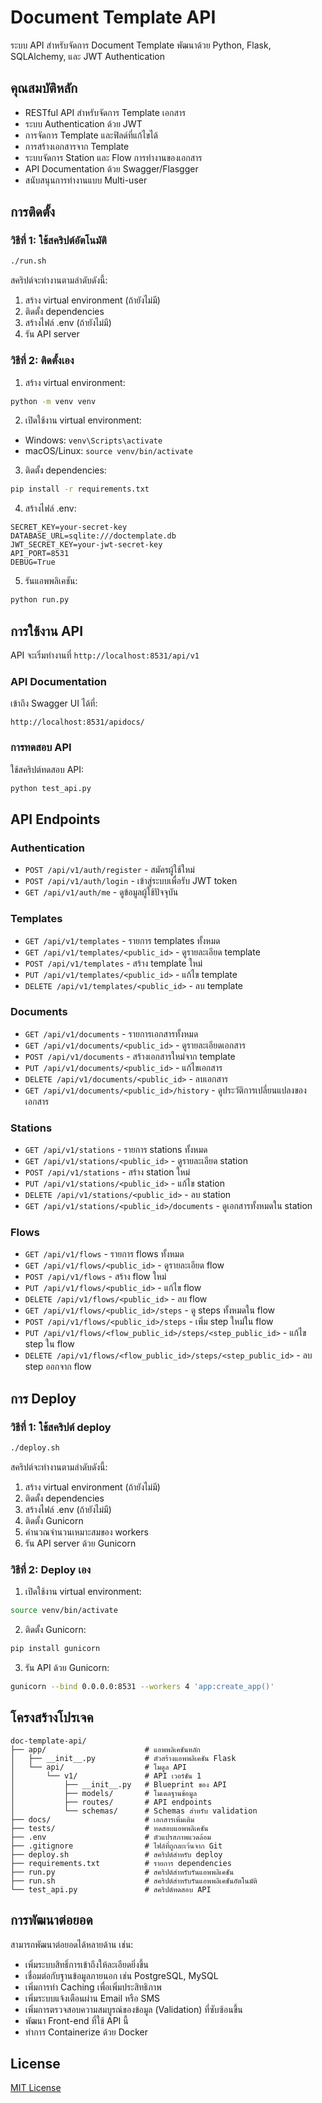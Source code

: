 # Document Template API

ระบบ API สำหรับจัดการ Document Template พัฒนาด้วย Python, Flask, SQLAlchemy, และ JWT Authentication

## คุณสมบัติหลัก

- RESTful API สำหรับจัดการ Template เอกสาร
- ระบบ Authentication ด้วย JWT
- การจัดการ Template และฟิลด์ที่แก้ไขได้
- การสร้างเอกสารจาก Template
- ระบบจัดการ Station และ Flow การทำงานของเอกสาร
- API Documentation ด้วย Swagger/Flasgger
- สนับสนุนการทำงานแบบ Multi-user

## การติดตั้ง

### วิธีที่ 1: ใช้สคริปต์อัตโนมัติ

```bash
./run.sh
```

สคริปต์จะทำงานตามลำดับดังนี้:
1. สร้าง virtual environment (ถ้ายังไม่มี)
2. ติดตั้ง dependencies
3. สร้างไฟล์ .env (ถ้ายังไม่มี)
4. รัน API server

### วิธีที่ 2: ติดตั้งเอง

1. สร้าง virtual environment:
```bash
python -m venv venv
```

2. เปิดใช้งาน virtual environment:
- Windows: `venv\Scripts\activate`
- macOS/Linux: `source venv/bin/activate`

3. ติดตั้ง dependencies:
```bash
pip install -r requirements.txt
```

4. สร้างไฟล์ .env:
```
SECRET_KEY=your-secret-key
DATABASE_URL=sqlite:///doctemplate.db
JWT_SECRET_KEY=your-jwt-secret-key
API_PORT=8531
DEBUG=True
```

5. รันแอพพลิเคชัน:
```bash
python run.py
```

## การใช้งาน API

API จะเริ่มทำงานที่ `http://localhost:8531/api/v1`

### API Documentation

เข้าถึง Swagger UI ได้ที่:
```
http://localhost:8531/apidocs/
```

### การทดสอบ API

ใช้สคริปต์ทดสอบ API:
```bash
python test_api.py
```

## API Endpoints

### Authentication
- `POST /api/v1/auth/register` - สมัครผู้ใช้ใหม่
- `POST /api/v1/auth/login` - เข้าสู่ระบบเพื่อรับ JWT token
- `GET /api/v1/auth/me` - ดูข้อมูลผู้ใช้ปัจจุบัน

### Templates
- `GET /api/v1/templates` - รายการ templates ทั้งหมด
- `GET /api/v1/templates/<public_id>` - ดูรายละเอียด template
- `POST /api/v1/templates` - สร้าง template ใหม่
- `PUT /api/v1/templates/<public_id>` - แก้ไข template
- `DELETE /api/v1/templates/<public_id>` - ลบ template

### Documents
- `GET /api/v1/documents` - รายการเอกสารทั้งหมด
- `GET /api/v1/documents/<public_id>` - ดูรายละเอียดเอกสาร
- `POST /api/v1/documents` - สร้างเอกสารใหม่จาก template
- `PUT /api/v1/documents/<public_id>` - แก้ไขเอกสาร
- `DELETE /api/v1/documents/<public_id>` - ลบเอกสาร
- `GET /api/v1/documents/<public_id>/history` - ดูประวัติการเปลี่ยนแปลงของเอกสาร

### Stations
- `GET /api/v1/stations` - รายการ stations ทั้งหมด
- `GET /api/v1/stations/<public_id>` - ดูรายละเอียด station
- `POST /api/v1/stations` - สร้าง station ใหม่
- `PUT /api/v1/stations/<public_id>` - แก้ไข station
- `DELETE /api/v1/stations/<public_id>` - ลบ station
- `GET /api/v1/stations/<public_id>/documents` - ดูเอกสารทั้งหมดใน station

### Flows
- `GET /api/v1/flows` - รายการ flows ทั้งหมด
- `GET /api/v1/flows/<public_id>` - ดูรายละเอียด flow
- `POST /api/v1/flows` - สร้าง flow ใหม่
- `PUT /api/v1/flows/<public_id>` - แก้ไข flow
- `DELETE /api/v1/flows/<public_id>` - ลบ flow
- `GET /api/v1/flows/<public_id>/steps` - ดู steps ทั้งหมดใน flow
- `POST /api/v1/flows/<public_id>/steps` - เพิ่ม step ใหม่ใน flow
- `PUT /api/v1/flows/<flow_public_id>/steps/<step_public_id>` - แก้ไข step ใน flow
- `DELETE /api/v1/flows/<flow_public_id>/steps/<step_public_id>` - ลบ step ออกจาก flow

## การ Deploy

### วิธีที่ 1: ใช้สคริปต์ deploy

```bash
./deploy.sh
```

สคริปต์จะทำงานตามลำดับดังนี้:
1. สร้าง virtual environment (ถ้ายังไม่มี)
2. ติดตั้ง dependencies
3. สร้างไฟล์ .env (ถ้ายังไม่มี)
4. ติดตั้ง Gunicorn
5. คำนวณจำนวนเหมาะสมของ workers
6. รัน API server ด้วย Gunicorn

### วิธีที่ 2: Deploy เอง

1. เปิดใช้งาน virtual environment:
```bash
source venv/bin/activate
```

2. ติดตั้ง Gunicorn:
```bash
pip install gunicorn
```

3. รัน API ด้วย Gunicorn:
```bash
gunicorn --bind 0.0.0.0:8531 --workers 4 'app:create_app()'
```

## โครงสร้างโปรเจค

```
doc-template-api/
├── app/                      # แอพพลิเคชันหลัก
│   ├── __init__.py           # ตัวสร้างแอพพลิเคชัน Flask
│   └── api/                  # โมดูล API
│       └── v1/               # API เวอร์ชัน 1
│           ├── __init__.py   # Blueprint ของ API
│           ├── models/       # โมเดลฐานข้อมูล
│           ├── routes/       # API endpoints
│           └── schemas/      # Schemas สำหรับ validation
├── docs/                     # เอกสารเพิ่มเติม
├── tests/                    # ทดสอบแอพพลิเคชัน
├── .env                      # ตัวแปรสภาพแวดล้อม
├── .gitignore                # ไฟล์ที่ถูกละเว้นจาก Git
├── deploy.sh                 # สคริปต์สำหรับ deploy
├── requirements.txt          # รายการ dependencies
├── run.py                    # สคริปต์สำหรับรันแอพพลิเคชัน
├── run.sh                    # สคริปต์สำหรับรันแอพพลิเคชันอัตโนมัติ
└── test_api.py               # สคริปต์ทดสอบ API
```

## การพัฒนาต่อยอด

สามารถพัฒนาต่อยอดได้หลายด้าน เช่น:
- เพิ่มระบบสิทธิ์การเข้าถึงให้ละเอียดยิ่งขึ้น
- เชื่อมต่อกับฐานข้อมูลภายนอก เช่น PostgreSQL, MySQL
- เพิ่มการทำ Caching เพื่อเพิ่มประสิทธิภาพ
- เพิ่มระบบแจ้งเตือนผ่าน Email หรือ SMS
- เพิ่มการตรวจสอบความสมบูรณ์ของข้อมูล (Validation) ที่ซับซ้อนขึ้น
- พัฒนา Front-end ที่ใช้ API นี้
- ทำการ Containerize ด้วย Docker

## License

[MIT License](LICENSE)
